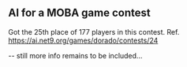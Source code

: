 ## AI for a MOBA game contest

Got the 25th place of 177 players in this contest.
Ref. https://ai.net9.org/games/dorado/contests/24

--
still more info remains to be included...
